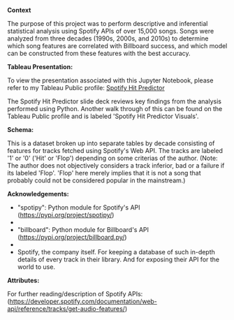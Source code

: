 <b>Context</b>

The purpose of this project was to perform descriptive and inferential statistical analysis using  Spotify APIs of over 15,000 songs. Songs were analyzed from three decades (1990s, 2000s, and 2010s) to determine which song features are correlated with Billboard success, and which model can be constructed from these features with the best accuracy.

<b>Tableau Presentation:</b>

To view the presentation associated with this Jupyter Notebook, please refer to my Tableau Public profile: [Spotify Hit Predictor](https://public.tableau.com/views/SpotifyHitPredictor_16699489003420/story?:language=en-US&:display_count=n&:origin=viz_share_link)

The Spotify Hit Predictor slide deck reviews key findings from the analysis performed using Python. Another walk through of this can be found on the Tableau Public profile and is labeled 'Spotify Hit Predictor Visuals'.

<b>Schema:</b>

This is a dataset broken up into separate tables by decade consisting of features for tracks fetched using Spotify's Web API. The tracks are labeled '1' or '0' ('Hit' or 'Flop') depending on some criterias of the author.
(Note: The author does not objectively considers a track inferior, bad or a failure if its labeled 'Flop'. 'Flop' here merely implies that it is not a song that probably could not be considered popular in the mainstream.)

<b>Acknowledgements:</b>

- "spotipy": Python module for Spotify's API (https://pypi.org/project/spotipy/)
- 
- "billboard": Python module for Billboard's API (https://pypi.org/project/billboard.py/)
- 
- Spotify, the company itself. For keeping a database of such in-depth details of every track in their library. And for exposing their API for the world to use.

<b>Attributes:</b>

For further reading/description of Spotify APIs:
(https://developer.spotify.com/documentation/web-api/reference/tracks/get-audio-features/)
